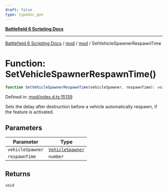 ```yaml
---
draft: false
type: typedoc_gen
---
```


[**Battlefield 6 Scripting Docs**](../../../_index.md)

***

[Battlefield 6 Scripting Docs](../../../_index.md) / [mod](../../_index.md) / [mod](../_index.md) / SetVehicleSpawnerRespawnTime

# Function: SetVehicleSpawnerRespawnTime()

```ts
function SetVehicleSpawnerRespawnTime(vehicleSpawner, respawnTime): void;
```

Defined in: [mod/index.d.ts:15139](https://github.com/battlefield-portal-community/portal-docs/blob/ff09b2690670f74de7e97198022e5a97ff1161ff/generators/santiago/mod/index.d.ts#L15139)

Sets the delay after destruction before a vehicle automatically respawn, if the feature is activated.

## Parameters

| Parameter | Type |
| ------ | ------ |
| `vehicleSpawner` | [`VehicleSpawner`](../VehicleSpawner/_index.md) |
| `respawnTime` | `number` |

## Returns

`void`
